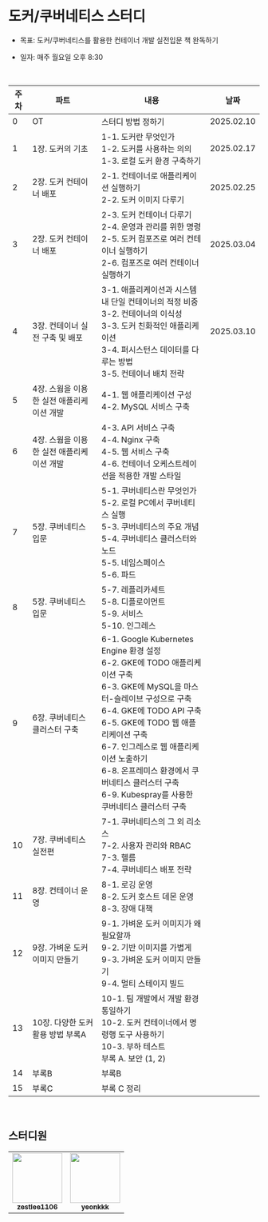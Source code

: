# 도커/쿠버네티스 스터디
- 목표: 도커/쿠버네티스를 활용한 컨테이너 개발 실전입문 책 완독하기 
- 일자: 매주 월요일 오후 8:30

  <br> 

| 주차 | 파트 | 내용 | 날짜 |
| --- | --- | --- | --- |
| 0 | OT | 스터디 방법 정하기 | 2025.02.10 |
| 1  | 1장. 도커의 기초 | 1-1. 도커란 무엇인가<br>1-2. 도커를 사용하는 의의<br>1-3. 로컬 도커 환경 구축하기 | 2025.02.17 |
| 2  | 2장. 도커 컨테이너 배포 | 2-1. 컨테이너로 애플리케이션 실행하기<br>2-2. 도커 이미지 다루기 | 2025.02.25 |
| 3  | 2장. 도커 컨테이너 배포 | 2-3. 도커 컨테이너 다루기<br>2-4. 운영과 관리를 위한 명령<br>2-5. 도커 컴포즈로 여러 컨테이너 실행하기<br>2-6. 컴포즈로 여러 컨테이너 실행하기 | 2025.03.04 |
| 4  | 3장. 컨테이너 실전 구축 및 배포 | 3-1. 애플리케이션과 시스템 내 단일 컨테이너의 적정 비중<br>3-2. 컨테이너의 이식성<br>3-3. 도커 친화적인 애플리케이션<br>3-4. 퍼시스턴스 데이터를 다루는 방법<br>3-5. 컨테이너 배치 전략 | 2025.03.10 |
| 5  | 4장. 스웜을 이용한 실전 애플리케이션 개발 | 4-1. 웹 애플리케이션 구성<br>4-2. MySQL 서비스 구축 | |
| 6  | 4장. 스웜을 이용한 실전 애플리케이션 개발 | 4-3. API 서비스 구축<br>4-4. Nginx 구축<br>4-5. 웹 서비스 구축<br>4-6. 컨테이너 오케스트레이션을 적용한 개발 스타일 | |
| 7  | 5장. 쿠버네티스 입문 | 5-1. 쿠버네티스란 무엇인가<br>5-2. 로컬 PC에서 쿠버네티스 실행<br>5-3. 쿠버네티스의 주요 개념<br>5-4. 쿠버네티스 클러스터와 노드<br>5-5. 네임스페이스<br>5-6. 파드 | |
| 8  | 5장. 쿠버네티스 입문 | 5-7. 레플리카세트<br>5-8. 디플로이먼트<br>5-9. 서비스<br>5-10. 인그레스 | |
| 9  | 6장. 쿠버네티스 클러스터 구축 | 6-1. Google Kubernetes Engine 환경 설정<br>6-2. GKE에 TODO 애플리케이션 구축<br>6-3. GKE에 MySQL을 마스터-슬레이브 구성으로 구축<br>6-4. GKE에 TODO API 구축<br>6-5. GKE에 TODO 웹 애플리케이션 구축<br>6-7. 인그레스로 웹 애플리케이션 노출하기<br>6-8. 온프레미스 환경에서 쿠버네티스 클러스터 구축<br>6-9. Kubespray를 사용한 쿠버네티스 클러스터 구축 | |
| 10 | 7장. 쿠버네티스 실전편 | 7-1. 쿠버네티스의 그 외 리소스<br>7-2. 사용자 관리와 RBAC<br>7-3. 헬름<br>7-4. 쿠버네티스 배포 전략 | |
| 11 | 8장. 컨테이너 운영 | 8-1. 로깅 운영<br>8-2. 도커 호스트 데몬 운영<br>8-3. 장애 대책 | |
| 12 | 9장. 가벼운 도커 이미지 만들기 | 9-1. 가벼운 도커 이미지가 왜 필요할까<br>9-2. 기반 이미지를 가볍게<br>9-3. 가벼운 도커 이미지 만들기<br>9-4. 멀티 스테이지 빌드 | |
| 13 | 10장. 다양한 도커 활용 방법 부록A | 10-1. 팀 개발에서 개발 환경 통일하기<br>10-2. 도커 컨테이너에서 명령행 도구 사용하기<br>10-3. 부하 테스트<br>부록 A. 보안 (1, 2) | |
| 14 | 부록B | 부록B | |
| 15 | 부록C | 부록 C 정리 | |



<br>

## 스터디원
  
<table>
  <tr>
    <td align="center"><a href="https://github.com/zestlee1106"><img src="https://avatars.githubusercontent.com/u/47649108?v=4?s=100" width="100px;" alt=""/><br /><sub><b>zestlee1106</b></sub></a><br /></td>
     <td align="center"><a href="https://github.com/yeonkkk"><img src="https://avatars.githubusercontent.com/u/88660886?v=4?v=4?s=100" width="100px;" alt=""/><br /><sub><b>yeonkkk</b></sub></a><br /></td>
</tr>
</table>
